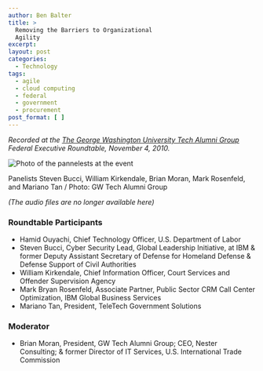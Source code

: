 ```yaml
---
author: Ben Balter
title: >
  Removing the Barriers to Organizational
  Agility
excerpt:
layout: post
categories:
  - Technology
tags:
  - agile
  - cloud computing
  - federal
  - government
  - procurement
post_format: [ ]
---
```

*Recorded at the [The George Washington University Tech Alumni Group][1] Federal Executive Roundtable, November 4, 2010.*

![Photo of the pannelests at the event][2]

Panelists Steven Bucci, William Kirkendale, Brian Moran, Mark Rosenfeld, and Mariano Tan / Photo: GW Tech Alumni Group

*(The audio files are no longer available here)*

### Roundtable Participants

*   Hamid Ouyachi, Chief Technology Officer, U.S. Department of Labor
*   Steven Bucci, Cyber Security Lead, Global Leadership Initiative, at IBM & former Deputy Assistant Secretary of Defense for Homeland Defense & Defense Support of Civil Authorities
*   William Kirkendale, Chief Information Officer, Court Services and Offender Supervision Agency
*   Mark Bryan Rosenfeld, Associate Partner, Public Sector CRM Call Center Optimization, IBM Global Business Services
*   Mariano Tan, President, TeleTech Government Solutions

### Moderator

*   Brian Moran, President, GW Tech Alumni Group; CEO, Nester Consulting; & former Director of IT Services, U.S. International Trade Commission

[1]: http://www.facebook.com/group.php?gid=154839957865223
[2]: http://ben.balter.com/wp-content/uploads/2010/11/68153_493302469280_603259280_5451391_4928024_n-300x199.jpg "Steven Bucci, William Kirkendale, Brian Moran, Mark Rosenfeld, Mariano Tan "
[3]: http://ben.balter.com/wp-content/uploads/2010/11/Introduction.mp3
[4]: http://ben.balter.com/wp-content/uploads/2010/11/Introduction.mp3?torrent
[5]: http://ben.balter.com/wp-content/uploads/2010/11/Agile-v-Waterfall-Systems-Development.mp3
[6]: http://ben.balter.com/wp-content/uploads/2010/11/Agile-v-Waterfall-Systems-Development.mp3?torrent
[7]: http://ben.balter.com/wp-content/uploads/2010/11/Cloud-Computing-v-FISMA.mp3
[8]: http://ben.balter.com/wp-content/uploads/2010/11/Cloud-Computing-v-FISMA.mp3?torrent
[9]: http://ben.balter.com/wp-content/uploads/2010/11/Removing-Barriers-to-Organizational-Agility.mp3
[10]: http://ben.balter.com/wp-content/uploads/2010/11/Removing-Barriers-to-Organizational-Agility.mp3?torrent
